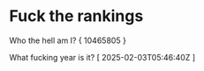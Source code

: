 # Fuck the rankings

Who the hell am I?
{ 10465805 }

What fucking year is it?
[ 2025-02-03T05:46:40Z ]
